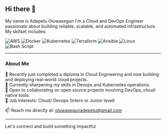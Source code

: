 ## Hi there 👋

My name is Adepetu Oluwasegun I'm a Cloud and DevOps Engineer passionate about building reliable, scalable, and automated infrastructure. My skillset includes:

![AWS](https://img.shields.io/badge/AWS-%23FF9900.svg?style=for-the-badge&logo=amazon-aws&logoColor=white)  ![Docker](https://img.shields.io/badge/docker-%230db7ed.svg?style=for-the-badge&logo=docker&logoColor=white)  ![Kubernetes](https://img.shields.io/badge/kubernetes-%23326ce5.svg?style=for-the-badge&logo=kubernetes&logoColor=white)  ![Terraform](https://img.shields.io/badge/terraform-%235835CC.svg?style=for-the-badge&logo=terraform&logoColor=white)  ![Ansible](https://img.shields.io/badge/ansible-%231A1918.svg?style=for-the-badge&logo=ansible&logoColor=white)  ![Linux](https://img.shields.io/badge/Linux-FCC624?style=for-the-badge&logo=linux&logoColor=black)  ![Bash Script](https://img.shields.io/badge/bash_script-%23121011.svg?style=for-the-badge&logo=gnu-bash&logoColor=white) 


---

###  About Me
🔭 Recently just completed a diploma in Cloud Engineering and now building and deploying real-world cloud projects.  
🌱 Currently sharpening my skills in Devops and Kubernetes operations.  
👯 Open to collaborating on open source projects involving DevOps, cloud-native tools.  
💼 Job Interests: Cloud/ Devops (Intern or Junior level)

📫 Reach me directly at: oluwasegunadepetu@gmail.com  

---

Let's connect and build something impactful
